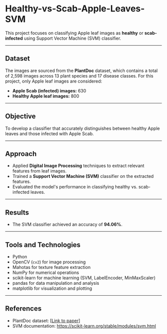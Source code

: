 # Healthy-vs-Scab-Apple-Leaves-SVM

This project focuses on classifying Apple leaf images as **healthy** or **scab-infected** using Support Vector Machine (SVM) classifier.

---

## Dataset

The images are sourced from the **PlantDoc** dataset, which contains a total of 2,598 images across 13 plant species and 17 disease classes. For this project, only Apple leaf images are considered:

- **Apple Scab (infected) images:** 630  
- **Healthy Apple leaf images:** 800  

---

## Objective

To develop a classifier that accurately distinguishes between healthy Apple leaves and those infected with Apple Scab.

---

## Approach

- Applied **Digital Image Processing** techniques to extract relevant features from leaf images.
- Trained a **Support Vector Machine (SVM)** classifier on the extracted features.
- Evaluated the model's performance in classifying healthy vs. scab-infected leaves.

---

## Results

- The SVM classifier achieved an accuracy of **94.06%**.


---

## Tools and Technologies

- Python  
- OpenCV (`cv2`) for image processing  
- Mahotas for texture feature extraction  
- NumPy for numerical operations  
- scikit-learn for machine learning (SVM, LabelEncoder, MinMaxScaler)
- pandas for data manipulation and analysis  
- matplotlib for visualization and plotting  

---

## References

- PlantDoc dataset: [[Link to paper](https://dl.acm.org/doi/10.1145/3371158.3371196)]  
- SVM documentation: https://scikit-learn.org/stable/modules/svm.html

